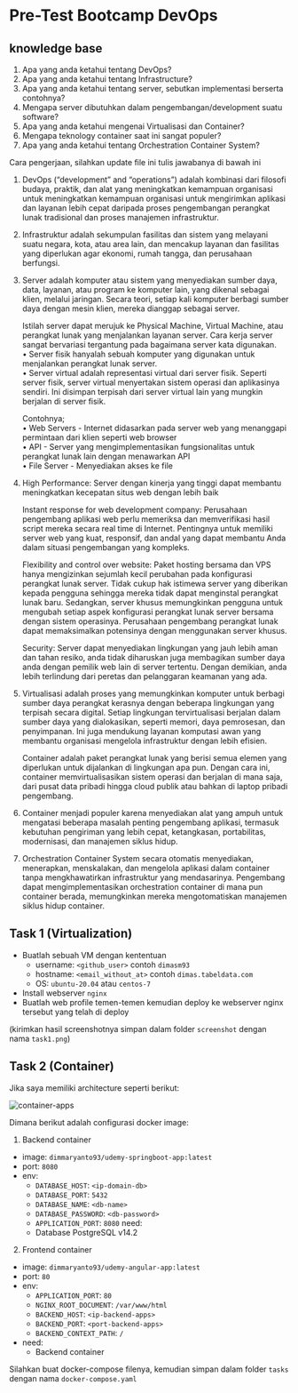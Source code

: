 # Pre-Test Bootcamp DevOps

## knowledge base

1. Apa yang anda ketahui tentang DevOps?
2. Apa yang anda ketahui tentang Infrastructure?
3. Apa yang anda ketahui tentang server, sebutkan implementasi berserta contohnya?
4. Mengapa server dibutuhkan dalam pengembangan/development suatu software?
5. Apa yang anda ketahui mengenai Virtualisasi dan Container?
6. Mengapa teknology container saat ini sangat populer?
7. Apa yang anda ketahui tentang Orchestration Container System?

Cara pengerjaan, silahkan update file ini tulis jawabanya di bawah ini

1. DevOps (“development” and “operations”) adalah kombinasi dari filosofi budaya, praktik, dan alat yang meningkatkan kemampuan organisasi untuk meningkatkan kemampuan organisasi untuk mengirimkan aplikasi dan layanan lebih cepat daripada proses pengembangan perangkat lunak tradisional dan proses manajemen infrastruktur.
2. Infrastruktur adalah sekumpulan fasilitas dan sistem yang melayani suatu negara, kota, atau area lain, dan mencakup layanan dan fasilitas yang diperlukan agar ekonomi, rumah tangga, dan perusahaan berfungsi.
3. Server adalah komputer atau sistem yang menyediakan sumber daya, data, layanan, atau program ke komputer lain, yang dikenal sebagai klien, melalui jaringan. Secara teori, setiap kali komputer berbagi sumber daya dengan mesin klien, mereka dianggap sebagai server.

    Istilah server dapat merujuk ke Physical Machine,  Virtual Machine, atau perangkat lunak yang menjalankan layanan server. Cara kerja server sangat bervariasi tergantung pada bagaimana server kata digunakan.  
•	Server fisik hanyalah sebuah komputer yang digunakan untuk menjalankan perangkat lunak server.  
•	Server virtual adalah representasi virtual dari server fisik. Seperti server fisik, server virtual menyertakan sistem operasi dan aplikasinya sendiri. Ini disimpan terpisah dari server virtual lain yang mungkin berjalan di server fisik.

    Contohnya;  
•	Web Servers - Internet didasarkan pada server web yang menanggapi permintaan dari klien seperti web browser  
•	API - Server yang mengimplementasikan fungsionalitas untuk perangkat lunak lain dengan menawarkan API  
•	File Server - Menyediakan akses ke file

4. High Performance: Server dengan kinerja yang tinggi dapat membantu meningkatkan kecepatan situs web dengan lebih baik

    Instant response for web development company: Perusahaan pengembang aplikasi web perlu memeriksa dan memverifikasi hasil script mereka secara real time di Internet. Pentingnya untuk memiliki server web yang kuat, responsif, dan andal yang dapat membantu Anda dalam situasi pengembangan yang kompleks.

    Flexibility and control over website: Paket hosting bersama dan VPS hanya mengizinkan sejumlah kecil perubahan pada konfigurasi perangkat lunak server. Tidak cukup hak istimewa server yang diberikan kepada pengguna sehingga mereka tidak dapat menginstal perangkat lunak baru. Sedangkan, server khusus memungkinkan pengguna untuk mengubah setiap aspek konfigurasi perangkat lunak server bersama dengan sistem operasinya. Perusahaan pengembang perangkat lunak dapat memaksimalkan potensinya dengan menggunakan server khusus.

    Security: Server dapat menyediakan lingkungan yang jauh lebih aman dan tahan resiko, anda tidak diharuskan juga membagikan sumber daya anda dengan pemilik web lain di server tertentu. Dengan demikian, anda lebih terlindung dari peretas dan pelanggaran keamanan yang ada.

5. Virtualisasi adalah proses yang memungkinkan komputer untuk berbagi sumber daya perangkat kerasnya dengan beberapa lingkungan yang terpisah secara digital. Setiap lingkungan tervirtualisasi berjalan dalam sumber daya yang dialokasikan, seperti memori, daya pemrosesan, dan penyimpanan. Ini juga mendukung layanan komputasi awan yang membantu organisasi mengelola infrastruktur dengan lebih efisien.

    Container adalah paket perangkat lunak yang berisi semua elemen yang diperlukan untuk dijalankan di lingkungan apa pun. Dengan cara ini, container memvirtualisasikan sistem operasi dan berjalan di mana saja, dari pusat data pribadi hingga cloud publik atau bahkan di laptop pribadi pengembang.

6. Container menjadi populer karena menyediakan alat yang ampuh untuk mengatasi beberapa masalah penting pengembang aplikasi, termasuk kebutuhan pengiriman yang lebih cepat, ketangkasan, portabilitas, modernisasi, dan manajemen siklus hidup.

7. Orchestration Container System secara otomatis menyediakan, menerapkan, menskalakan, dan mengelola aplikasi dalam container tanpa mengkhawatirkan infrastruktur yang mendasarinya. Pengembang dapat mengimplementasikan orchestration container di mana pun container berada, memungkinkan mereka mengotomatiskan manajemen siklus hidup container.

## Task 1 (Virtualization)

- Buatlah sebuah VM dengan kententuan
  - username: `<github_user>` contoh `dimasm93`
  - hostname: `<email_without_at>` contoh `dimas.tabeldata.com`
  - OS: `ubuntu-20.04` atau `centos-7`
- Install webserver `nginx`
- Buatlah web profile temen-temen kemudian deploy ke webserver nginx tersebut yang telah di deploy
  
(kirimkan hasil screenshotnya simpan dalam folder `screenshot` dengan nama `task1.png`)

## Task 2 (Container)

Jika saya memiliki architecture seperti berikut:

![container-apps](docs/images/01-container.png)

Dimana berikut adalah configurasi docker image:

1. Backend container
  - image: `dimmaryanto93/udemy-springboot-app:latest`
  - port: `8080`
  - env: 
    - `DATABASE_HOST`: `<ip-domain-db>`
    - `DATABASE_PORT`: `5432` 
    - `DATABASE_NAME`: `<db-name>`
    - `DATABASE_PASSWORD`: `<db-password>`
    - `APPLICATION_PORT`: `8080`
  need:
    - Database PostgreSQL v14.2
2. Frontend container
  - image: `dimmaryanto93/udemy-angular-app:latest`
  - port: `80`
  - env:
    - `APPLICATION_PORT`: `80`
    - `NGINX_ROOT_DOCUMENT`: `/var/www/html`
    - `BACKEND_HOST`: `<ip-backend-apps>`
    - `BACKEND_PORT`: `<port-backend-apps>`
    - `BACKEND_CONTEXT_PATH`: `/`
  - need:
    - Backend container

Silahkan buat docker-compose filenya, kemudian simpan dalam folder `tasks` dengan nama `docker-compose.yaml`

